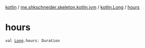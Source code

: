 [kotlin](../../index.md) / [me.shkschneider.skeleton.kotlin.jvm](../index.md) / [kotlin.Long](index.md) / [hours](./hours.md)

# hours

`val `[`Long`](https://kotlinlang.org/api/latest/jvm/stdlib/kotlin/-long/index.html)`.hours: Duration`